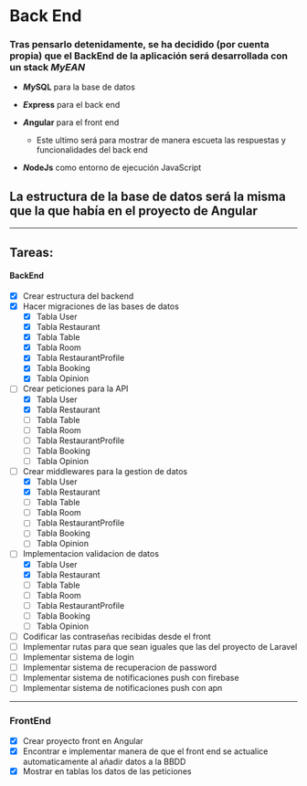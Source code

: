 # Back End
###  Tras pensarlo detenidamente, se ha decidido (por cuenta propia) que el BackEnd de la aplicación será desarrollada con un stack ***MyEAN***
- ***My***<!-- Separación -->**SQL** para la base de datos
    
- ***E***<!-- Separación -->**xpress** para el back end
    
- ***A***<!-- Separación -->**ngular** para el front end
    
    - Este ultimo será para mostrar de manera escueta las respuestas y funcionalidades del back end
- ***N***<!-- Separación -->**odeJs** como entorno de ejecución JavaScript
    

## La estructura de la base de datos será la misma que la que había en el proyecto de Angular
---
## Tareas:
#### BackEnd
- [x] Crear estructura del backend
- [x] Hacer migraciones de las bases de datos
    - [x] Tabla User
    - [x] Tabla Restaurant
    - [x] Tabla Table
    - [x] Tabla Room
    - [x] Tabla RestaurantProfile
    - [x] Tabla Booking
    - [x] Tabla Opinion
- [ ] Crear peticiones para la API
    - [x] Tabla User
    - [x] Tabla Restaurant
    - [ ] Tabla Table
    - [ ] Tabla Room
    - [ ] Tabla RestaurantProfile
    - [ ] Tabla Booking
    - [ ] Tabla Opinion
- [ ] Crear middlewares para la gestion de datos
    - [x] Tabla User
    - [x] Tabla Restaurant
    - [ ] Tabla Table
    - [ ] Tabla Room
    - [ ] Tabla RestaurantProfile
    - [ ] Tabla Booking
    - [ ] Tabla Opinion
- [ ] Implementacion validacion de datos
    - [x] Tabla User
    - [x] Tabla Restaurant
    - [ ] Tabla Table
    - [ ] Tabla Room
    - [ ] Tabla RestaurantProfile
    - [ ] Tabla Booking
    - [ ] Tabla Opinion
- [ ] Codificar las contraseñas recibidas desde el front
- [ ] Implementar rutas para que sean iguales que las del proyecto de Laravel
- [ ] Implementar sistema de login
- [ ] Implementar sistema de recuperacion de password
- [ ] Implementar sistema de notificaciones push con firebase
- [ ] Implementar sistema de notificaciones push con apn

---
### FrontEnd
- [x] Crear proyecto front en Angular
- [x] Encontrar e implementar manera de que el front end se actualice automaticamente al añadir datos a la BBDD
- [x] Mostrar en tablas los datos de las peticiones